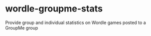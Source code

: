 # wordle-groupme-stats
Provide group and individual statistics on Wordle games posted to a GroupMe group
